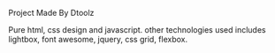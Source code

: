 Project Made By Dtoolz

Pure html, css design and javascript. other technologies used includes lightbox, font awesome, jquery, css grid, flexbox.